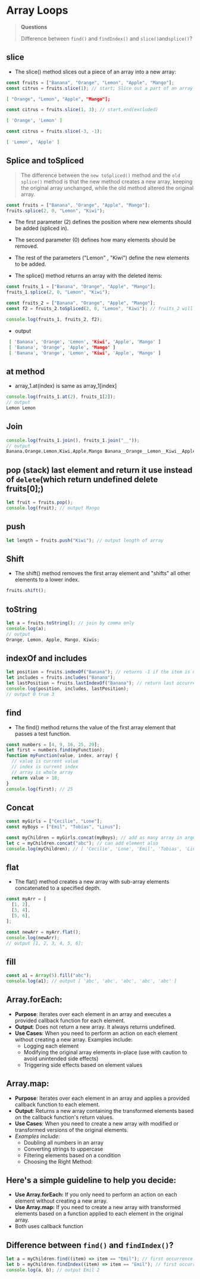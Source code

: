 # Array Loops

> **Questions**
>
> Difference between `find()` and `findIndex()` and `slice()`and`splice()`?

## slice

- The slice() method slices out a piece of an array into a new array:

```js
const fruits = ["Banana", "Orange", "Lemon", "Apple", "Mango"];
const citrus = fruits.slice(1); // start; Slice out a part of an array starting from array element 1 ("Orange"):
```

```bash
[ "Orange", "Lemon", "Apple", "Mango"];
```

```js
const citrus = fruits.slice(1, 3); // start,end(excluded)
```

```bash
[ 'Orange', 'Lemon' ]
```

```js
const citrus = fruits.slice(-3, -1);
```

```bash
[ 'Lemon', 'Apple' ]
```

## Splice and toSpliced

> The difference between the `new toSpliced()` method and the `old splice()` method is that the new method creates a new array, keeping the original array unchanged, while the old method altered the original array.

```js
const fruits = ["Banana", "Orange", "Apple", "Mango"];
fruits.splice(2, 0, "Lemon", "Kiwi");
```

- The first parameter (2) defines the position where new elements should be added (spliced in).

- The second parameter (0) defines how many elements should be removed.

- The rest of the parameters ("Lemon" , "Kiwi") define the new elements to be added.

- The splice() method returns an array with the deleted items:

```js
const fruits_1 = ["Banana", "Orange", "Apple", "Mango"];
fruits_1.splice(2, 0, "Lemon", "Kiwi");

const fruits_2 = ["Banana", "Orange", "Apple", "Mango"];
const f2 = fruits_2.toSpliced(2, 0, "Lemon", "Kiwi"); // fruits_2 will not change

console.log(fruits_1, fruits_2, f2);
```

- output

```bash
 [ 'Banana', 'Orange', 'Lemon', 'Kiwi', 'Apple', 'Mango' ]
 [ 'Banana', 'Orange', 'Apple', 'Mango' ]
 [ 'Banana', 'Orange', 'Lemon', 'Kiwi', 'Apple', 'Mango' ]
```

## at method

- array_1.at(index) is same as array_1[index]

```js
console.log(fruits_1.at(2), fruits_1[2]);
// output
Lemon Lemon
```

## Join

```js
console.log(fruits_1.join(), fruits_1.join("__"));
// output
Banana,Orange,Lemon,Kiwi,Apple,Mango Banana__Orange__Lemon__Kiwi__Apple__Mango
```

## pop (stack) last element and return it use instead of `delete`(which return undefined delete fruits[0];)

```js
let fruit = fruits.pop();
console.log(fruit); // output Mango
```

## push

```js
let length = fruits.push("Kiwi"); // output length of array
```

## Shift

- The shift() method removes the first array element and "shifts" all other elements to a lower index.

```js
fruits.shift();
```

## toString

```js
let a = fruits.toString(); // join by comma only
console.log(a);
// output
Orange, Lemon, Apple, Mango, Kiwis;
```

## indexOf and includes

```js
let position = fruits.indexOf("Banana"); // returns -1 if the item is not found.
let includes = fruits.includes("Banana");
let lastPosition = fruits.lastIndexOf("Banana"); // return last occurrence index
console.log(position, includes, lastPosition);
// output 0 true 3
```

## find

- The find() method returns the value of the first array element that passes a test function.

```js
const numbers = [4, 9, 16, 25, 29];
let first = numbers.find(myFunction);
function myFunction(value, index, array) {
  // value is current value
  // index is current index
  // array is whole array
  return value > 18;
}
console.log(first); // 25
```

## Concat

```js
const myGirls = ["Cecilie", "Lone"];
const myBoys = ["Emil", "Tobias", "Linus"];

const myChildren = myGirls.concat(myBoys); // add as many array in argument
let c = myChildren.concat("abc"); // can add element also
console.log(myChildren); // [ 'Cecilie', 'Lone', 'Emil', 'Tobias', 'Linus' ] concat with duplicate element
```

## flat

- The flat() method creates a new array with sub-array elements concatenated to a specified depth.

```js
const myArr = [
  [1, 2],
  [3, 4],
  [5, 6],
];

const newArr = myArr.flat();
console.log(newArr);
// output [1, 2, 3, 4, 5, 6];
```

## fill

```js
const a1 = Array(5).fill("abc");
console.log(a1); // output [ 'abc', 'abc', 'abc', 'abc', 'abc' ]
```

## Array.forEach:

- **Purpose**: Iterates over each element in an array and executes a provided callback function for each element.
- **Output**: Does not return a new array. It always returns undefined.
- **Use Cases**: When you need to perform an action on each element without creating a new array. Examples include:
  - Logging each element
  - Modifying the original array elements in-place (use with caution to avoid unintended side effects)
  - Triggering side effects based on element values

## Array.map:

- **Purpose**: Iterates over each element in an array and applies a provided callback function to each element.
- **Output**: Returns a new array containing the transformed elements based on the callback function's return values.
- **Use Cases**: When you need to create a new array with modified or transformed versions of the original elements.
- _Examples include_:
  - Doubling all numbers in an array
  - Converting strings to uppercase
  - Filtering elements based on a condition
  - Choosing the Right Method:

## Here's a simple guideline to help you decide:

- **Use Array.forEach:** If you only need to perform an action on each element without creating a new array.
- **Use Array.map:** If you need to create a new array with transformed elements based on a function applied to each element in the original array.
- Both uses callback function

## Difference between `find()` and `findIndex()`?

```js
let a = myChildren.find((item) => item == "Emil"); // first occurrence element
let b = myChildren.findIndex((item) => item == "Emil"); // first occurrence index
console.log(a, b); // output Emil 2
```
